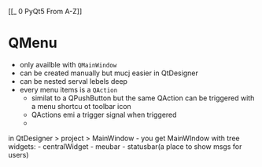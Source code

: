 [[_ 0 PyQt5 From A-Z]]

# QMenu
- only availble with `QMainWindow`
- can be created manually but mucj easier in QtDesigner
- can be nested serval lebels deep
- every menu items is a `QAction`
	- similat to a QPushButton but the same QAction can be triggered with a menu shortcu ot toolbar icon
	- QActions emi a trigger signal when triggered
	- 

in QtDesigner > project > MainWindow
	- you get MainWIndow with tree widgets:
		- centralWidget
		- meubar
		- statusbar(a place to show msgs for users)









